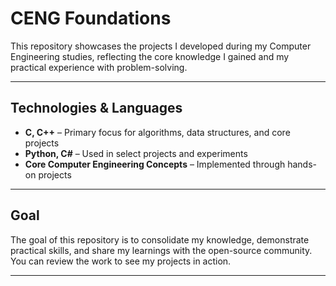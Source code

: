 # CENG Foundations

This repository showcases the projects I developed during my Computer Engineering studies, reflecting the core knowledge I gained and my practical experience with problem-solving.

---

## Technologies & Languages
- **C, C++** – Primary focus for algorithms, data structures, and core projects
- **Python, C#** – Used in select projects and experiments
- **Core Computer Engineering Concepts** – Implemented through hands-on projects

---

## Goal
The goal of this repository is to consolidate my knowledge, demonstrate practical skills, and share my learnings with the open-source community. You can review the work to see my projects in action.

---


